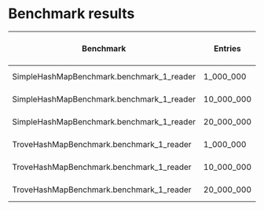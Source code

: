 Benchmark results
=================

| Benchmark                                 | Entries   | Result (millions ops/s) |
|-------------------------------------------|-----------|-------------------------|
| SimpleHashMapBenchmark.benchmark_1_reader |   1_000_000 | 5.521 ± 0.859           |
| SimpleHashMapBenchmark.benchmark_1_reader |  10_000_000 | 6.285 ± 0.569           |
| SimpleHashMapBenchmark.benchmark_1_reader |  20_000_000 | 7.303 ± 0.098           |
| TroveHashMapBenchmark.benchmark_1_reader  |   1_000_000 | 14.255 ± 0.230          |
| TroveHashMapBenchmark.benchmark_1_reader  |  10_000_000 | 11.500 ± 0.335          |
| TroveHashMapBenchmark.benchmark_1_reader  |  20_000_000 | 11.827 ± 0.261          |